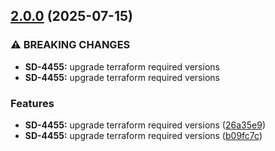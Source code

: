 ## [2.0.0](https://github.com/Daemon-Solutions/tf-aws-bastion/compare/v1.5.0...v2.0.0) (2025-07-15)

### ⚠ BREAKING CHANGES

* **SD-4455:** upgrade terraform required versions
* **SD-4455:** upgrade terraform required versions

### Features

* **SD-4455:** upgrade terraform required versions ([26a35e9](https://github.com/Daemon-Solutions/tf-aws-bastion/commit/26a35e97b675738f1848d7ea728dc7a10b71ce6e))
* **SD-4455:** upgrade terraform required versions ([b09fc7c](https://github.com/Daemon-Solutions/tf-aws-bastion/commit/b09fc7c2fccb4f05eb376ec6ecb2758b7b2c01b4))
